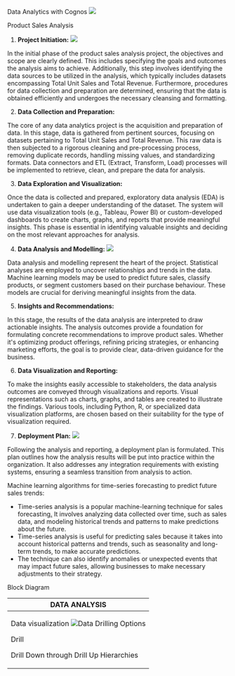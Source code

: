 ﻿Data Analytics with Cognos ![](Aspose.Words.88d18789-e9d8-471d-bf76-5a9863f8c9e0.001.png)

Product Sales Analysis 

1. **Project Initiation:** ![](Aspose.Words.88d18789-e9d8-471d-bf76-5a9863f8c9e0.002.png)

In the initial phase of the product sales analysis project, the objectives and scope are clearly defined. This includes specifying the goals and outcomes the analysis aims to achieve. Additionally, this step involves identifying the data sources to be utilized in the analysis, which typically includes datasets encompassing Total Unit Sales and Total Revenue. Furthermore, procedures for data collection and preparation are determined, ensuring that the data is obtained efficiently and undergoes the necessary cleansing and formatting. 

2. **Data Collection and Preparation:** 

The core of any data analytics project is the acquisition and preparation of data. In this stage, data is gathered from pertinent sources, focusing on datasets pertaining to Total Unit Sales and Total Revenue. This raw data is then subjected to a rigorous cleaning and pre-processing process, removing duplicate records, handling missing values, and standardizing formats. Data connectors and ETL (Extract, Transform, Load) processes will be implemented to retrieve, clean, and prepare the data for analysis. 

3. **Data Exploration and Visualization:** 

Once the data is collected and prepared, exploratory data analysis (EDA) is undertaken to gain a deeper understanding of the dataset. The system will use data visualization tools (e.g., Tableau, Power BI) or custom-developed dashboards to create charts, graphs, and reports that provide meaningful insights. This phase is essential in identifying valuable insights and deciding on the most relevant approaches for analysis. 

4. **Data Analysis and Modelling:** ![](Aspose.Words.88d18789-e9d8-471d-bf76-5a9863f8c9e0.003.png)

Data analysis and modelling represent the heart of the project. Statistical analyses are employed to uncover relationships and trends in the data. Machine learning models may be used to predict future sales, classify products, or segment customers based on their purchase behaviour. These models are crucial for deriving meaningful insights from the data. 

5. **Insights and Recommendations:** 

In this stage, the results of the data analysis are interpreted to draw actionable insights. The analysis outcomes provide a foundation for formulating concrete recommendations to improve product sales. Whether it's optimizing product offerings, refining pricing strategies, or enhancing marketing efforts, the goal is to provide clear, data-driven guidance for the business. 

6. **Data Visualization and Reporting:** 

To make the insights easily accessible to stakeholders, the data analysis outcomes are conveyed through visualizations and reports. Visual representations such as charts, graphs, and tables are created to illustrate the findings. Various tools, including Python, R, or specialized data visualization platforms, are chosen based on their suitability for the type of visualization required. 

7. **Deployment Plan:** ![](Aspose.Words.88d18789-e9d8-471d-bf76-5a9863f8c9e0.004.png)

Following the analysis and reporting, a deployment plan is formulated. This plan outlines how the analysis results will be put into practice within the organization. It also addresses any integration requirements with existing systems, ensuring a seamless transition from analysis to action. 

Machine learning algorithms for time-series forecasting  to predict future sales trends: 

- Time-series analysis is a popular machine-learning technique for sales forecasting[.](https://datalabs.optisolbusiness.com/portfolio/pharma-sales-forecasting-from-time-series-data) It involves analyzing data collected over time, such as sales data, and modeling historical trends and patterns to make predictions about the future. 
- Time-series analysis is useful for predicting sales because it takes into account historical patterns and trends, such as seasonality and long-term trends, to make accurate predictions. 
- The technique can also identify anomalies or unexpected events that may impact future sales, allowing businesses to make necessary adjustments to their strategy. 

Block Diagram 



|DATA ANALYSIS |
| - |
|<p>Data visualization ![](Aspose.Words.88d18789-e9d8-471d-bf76-5a9863f8c9e0.005.png)Data Drilling Options </p><p>Drill </p><p>Drill Down  through  Drill Up Hierarchies  </p>|

